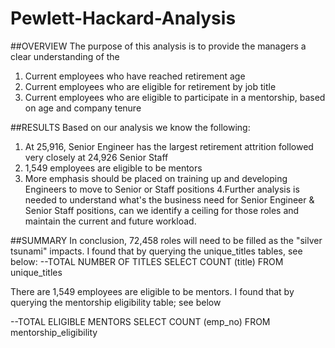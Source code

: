 # Pewlett-Hackard-Analysis
##OVERVIEW
The purpose of this analysis is to provide the managers a clear understanding of the 
1. Current employees who have reached retirement age
2. Current employees who are eligible for retirement by job title
3. Current employees who are eligible to participate in a mentorship, based on age and company tenure

##RESULTS
Based on our analysis we know the following:
1. At 25,916, Senior Engineer has the largest retirement attrition followed very closely at 24,926 Senior Staff 
2. 1,549 employees are eligible to be mentors
3. More emphasis should be placed on training up and developing Engineers to move to Senior or Staff positions
4.Further analysis is needed to understand what's the business need for Senior Engineer & Senior Staff positions, can we identify a ceiling for those roles and maintain the current and future workload. 


##SUMMARY
In conclusion, 72,458 roles will need to be filled as the "silver tsunami" impacts. I found that by querying the unique_titles tables, see below:
--TOTAL NUMBER OF TITLES
SELECT COUNT (title)
FROM unique_titles

There are 1,549 employees are eligible to be mentors.  I found that by querying the mentorship eligibility table; see below

--TOTAL ELIGIBLE MENTORS
SELECT COUNT (emp_no)
FROM mentorship_eligibility
